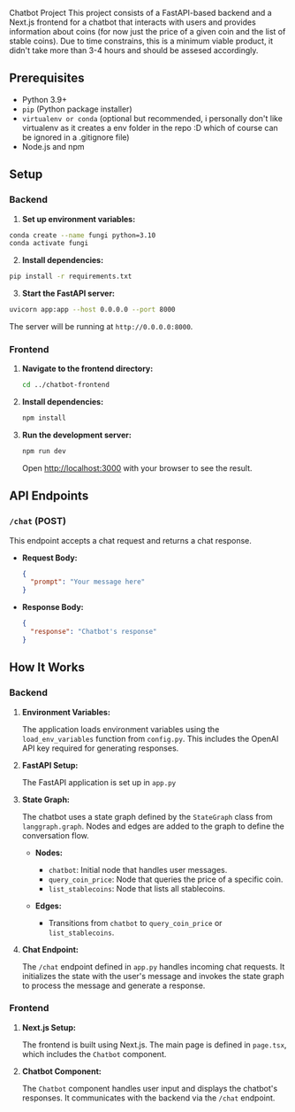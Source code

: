 Chatbot Project
This project consists of a FastAPI-based backend and a Next.js frontend for a chatbot that interacts with users and provides information about coins (for now just the price of a given coin and the list of stable coins). Due to time constrains, this is a minimum viable product, it didn't take more than 3-4 hours and should be assesed accordingly.

## Prerequisites

- Python 3.9+
- `pip` (Python package installer)
- `virtualenv or conda` (optional but recommended, i personally don't like virtualenv as it creates a env folder in the repo :D which of course can be ignored in a .gitignore file)
- Node.js and npm

## Setup

### Backend

1. **Set up environment variables:**

```sh
conda create --name fungi python=3.10
conda activate fungi
```

2. **Install dependencies:**

```sh
pip install -r requirements.txt
```

3. **Start the FastAPI server:**

```sh
uvicorn app:app --host 0.0.0.0 --port 8000
```

The server will be running at `http://0.0.0.0:8000`.

### Frontend

1. **Navigate to the frontend directory:**

   ```sh
   cd ../chatbot-frontend
   ```

2. **Install dependencies:**

   ```sh
   npm install
   ```

3. **Run the development server:**

   ```sh
   npm run dev
   ```

   Open [http://localhost:3000](http://localhost:3000) with your browser to see the result.

## API Endpoints

### `/chat` (POST)

This endpoint accepts a chat request and returns a chat response.

- **Request Body:**

  ```json
  {
    "prompt": "Your message here"
  }
  ```

- **Response Body:**

  ```json
  {
    "response": "Chatbot's response"
  }
  ```

## How It Works

### Backend

1. **Environment Variables:**

   The application loads environment variables using the `load_env_variables` function from `config.py`. This includes the OpenAI API key required for generating responses.

2. **FastAPI Setup:**

   The FastAPI application is set up in `app.py`

3. **State Graph:**

   The chatbot uses a state graph defined by the `StateGraph` class from `langgraph.graph`. Nodes and edges are added to the graph to define the conversation flow.

   - **Nodes:**

     - `chatbot`: Initial node that handles user messages.
     - `query_coin_price`: Node that queries the price of a specific coin.
     - `list_stablecoins`: Node that lists all stablecoins.

   - **Edges:**
     - Transitions from `chatbot` to `query_coin_price` or `list_stablecoins`.

4. **Chat Endpoint:**

   The `/chat` endpoint defined in `app.py` handles incoming chat requests. It initializes the state with the user's message and invokes the state graph to process the message and generate a response.

### Frontend

1. **Next.js Setup:**

   The frontend is built using Next.js. The main page is defined in `page.tsx`, which includes the `Chatbot` component.

2. **Chatbot Component:**

   The `Chatbot` component handles user input and displays the chatbot's responses. It communicates with the backend via the `/chat` endpoint.
